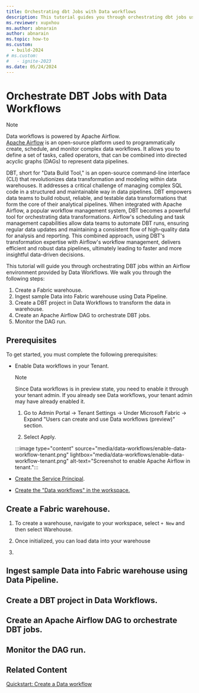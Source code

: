 ```yaml
---
title: Orchestrating dbt Jobs with Data workflows
description: This tutorial guides you through orchestrating dbt jobs using Data workflows.
ms.reviewer: xupxhou
ms.author: abnarain
author: abnarain
ms.topic: how-to
ms.custom:
  - build-2024
# ms.custom:
#   - ignite-2023
ms.date: 05/24/2024
---
```


# Orchestrate DBT Jobs with Data Workflows

> [!NOTE]
> Data workflows is powered by Apache Airflow. </br> [Apache Airflow](https://airflow.apache.org/) is an open-source platform used to programmatically create, schedule, and monitor complex data workflows. It allows you to define a set of tasks, called operators, that can be combined into directed acyclic graphs (DAGs) to represent data pipelines.

DBT, short for "Data Build Tool," is an open-source command-line interface (CLI) that revolutionizes data transformation and modeling within data warehouses. It addresses a critical challenge of managing complex SQL code in a structured and maintainable way in data pipelines. DBT empowers data teams to build robust, reliable, and testable data transformations that form the core of their analytical pipelines. When integrated with Apache Airflow, a popular workflow management system, DBT becomes a powerful tool for orchestrating data transformations. Airflow's scheduling and task management capabilities allow data teams to automate DBT runs, ensuring regular data updates and maintaining a consistent flow of high-quality data for analysis and reporting. This combined approach, using DBT's transformation expertise with Airflow's workflow management, delivers efficient and robust data pipelines, ultimately leading to faster and more insightful data-driven decisions.

This tutorial will guide you through orchestrating DBT jobs within an Airflow environment provided by Data Workflows. We walk you through the following steps:

1. Create a Fabric warehouse.
2. Ingest sample Data into Fabric warehouse using Data Pipeline.
3. Create a DBT project in Data Workflows to transform the data in warehouse.
4. Create an Apache Airflow DAG to orchestrate DBT jobs.
5. Monitor the DAG run.


## Prerequisites

To get started, you must complete the following prerequisites:

- Enable Data workflows in your Tenant.

  > [!NOTE]
  > Since Data workflows is in preview state, you need to enable it through your tenant admin. If you already see Data workflows, your tenant admin may have already enabled it.

  1. Go to Admin Portal -> Tenant Settings -> Under Microsoft Fabric -> Expand "Users can create and use Data workflows (preview)" section.

  2. Select Apply.

  :::image type="content" source="media/data-workflows/enable-data-workflow-tenant.png" lightbox="media/data-workflows/enable-data-workflow-tenant.png" alt-text="Screenshot to enable Apache Airflow in tenant.":::

- [Create the Service Principal](/entra/identity-platform/howto-create-service-principal-portal).

- [Create the "Data workflows" in the workspace.](../data-factory/create-data-workflows.md)

## Create a Fabric warehouse.

1. To create a warehouse, navigate to your workspace, select `+ New` and then select Warehouse.

2. Once initialized, you can load data into your warehouse

3. 

## Ingest sample Data into Fabric warehouse using Data Pipeline.


## Create a DBT project in Data Workflows.


## Create an Apache Airflow DAG to orchestrate DBT jobs.


## Monitor the DAG run.


## Related Content

[Quickstart: Create a Data workflow](../data-factory/create-data-workflows.md)
